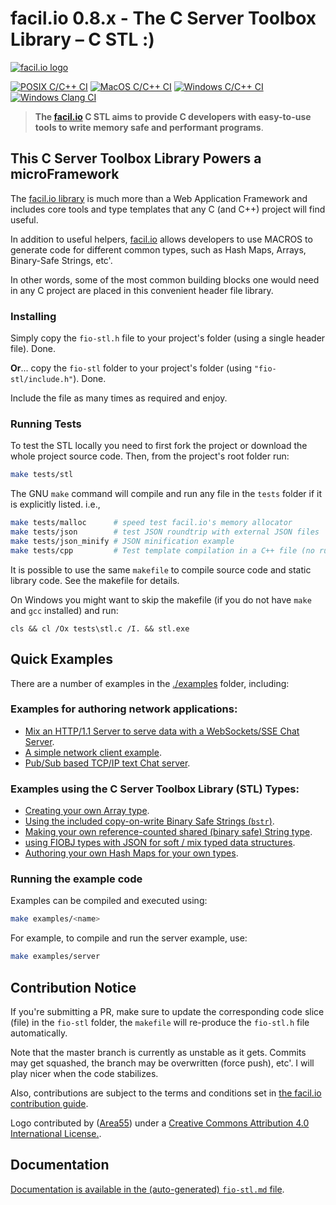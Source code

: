 # facil.io 0.8.x - The C Server Toolbox Library – C STL :)

[![facil.io logo](./extras/logo.svg?raw=true "facil.io")](https://github.com/facil-io/cstl)

[![POSIX C/C++ CI](https://github.com/facil-io/cstl/actions/workflows/c-cpp.yml/badge.svg)](https://github.com/facil-io/cstl/actions/workflows/c-cpp.yml) [![MacOS C/C++ CI](https://github.com/facil-io/cstl/actions/workflows/macos-c-cpp.yml/badge.svg)](https://github.com/facil-io/cstl/actions/workflows/macos-c-cpp.yml) [![Windows C/C++ CI](https://github.com/facil-io/cstl/actions/workflows/windows.yml/badge.svg)](https://github.com/facil-io/cstl/actions/workflows/windows.yml) [![Windows Clang CI](https://github.com/facil-io/cstl/actions/workflows/windows_clang.yml/badge.svg)](https://github.com/facil-io/cstl/actions/workflows/windows_clang.yml)

> **The [facil.io](http://facil.io) C STL aims to provide C developers with easy-to-use tools to write memory safe and performant programs**.


## This C Server Toolbox Library Powers a microFramework

The [facil.io library](https://facil.io) is much more than a Web Application Framework and includes core tools and type templates that any C (and C++) project will find useful.

In addition to useful helpers, [facil.io](https://facil.io) allows developers to use MACROS to generate code for different common types, such as Hash Maps, Arrays, Binary-Safe Strings, etc'.

In other words, some of the most common building blocks one would need in any C project are placed in this convenient header file library.

### Installing

Simply copy the `fio-stl.h` file to your project's folder (using a single header file).  Done.

**Or**... copy the `fio-stl` folder to your project's folder (using `"fio-stl/include.h"`). Done.

Include the file as many times as required and enjoy.

### Running Tests

To test the STL locally you need to first fork the project or download the whole project source code. Then, from the project's root folder run:

```bash
make tests/stl
```

The GNU `make` command will compile and run any file in the `tests` folder if it is explicitly listed. i.e.,

```bash
make tests/malloc      # speed test facil.io's memory allocator
make tests/json        # test JSON roundtrip with external JSON files
make tests/json_minify # JSON minification example
make tests/cpp         # Test template compilation in a C++ file (no run)... may fail on some compilers
```

It is possible to use the same `makefile` to compile source code and static library code. See the makefile for details.

On Windows you might want to skip the makefile (if you do not have `make` and `gcc` installed) and run:

```dos
cls && cl /Ox tests\stl.c /I. && stl.exe 
```

## Quick Examples

There are a number of examples in the [./examples](examples) folder, including:

### Examples for authoring network applications:

* [Mix an HTTP/1.1 Server to serve data with a WebSockets/SSE Chat Server](examples/server.c).
* [A simple network client example](examples/client.c).
* [Pub/Sub based TCP/IP text Chat server](examples/chat.c).

### Examples using the C Server Toolbox Library (STL) Types:

* [Creating your own Array type](examples/array.c).
* [Using the included copy-on-write Binary Safe Strings (`bstr`)](examples/bstr.c).
* [Making your own reference-counted shared (binary safe) String type](examples/string.c).
* [using FIOBJ types with JSON for soft / mix typed data structures](examples/fiobj.c).
* [Authoring your own Hash Maps for your own types](examples/map.c).

### Running the example code

Examples can be compiled and executed using:

```bash
make examples/<name>
```

For example, to compile and run the server example, use:

```bash
make examples/server
```

## Contribution Notice

If you're submitting a PR, make sure to update the corresponding code slice (file) in the `fio-stl` folder, the `makefile` will re-produce the `fio-stl.h` file automatically.

Note that the master branch is currently as unstable as it gets. Commits may get squashed, the branch may be overwritten (force push), etc'. I will play nicer when the code stabilizes.

Also, contributions are subject to the terms and conditions set in [the facil.io contribution guide](CONTRIBUTING.md).

Logo contributed by ([Area55](https://github.com/area55git)) under a [Creative Commons Attribution 4.0 International License.](https://creativecommons.org/licenses/by/4.0/).

## Documentation

[Documentation is available in the (auto-generated) `fio-stl.md` file](fio-stl.md).
